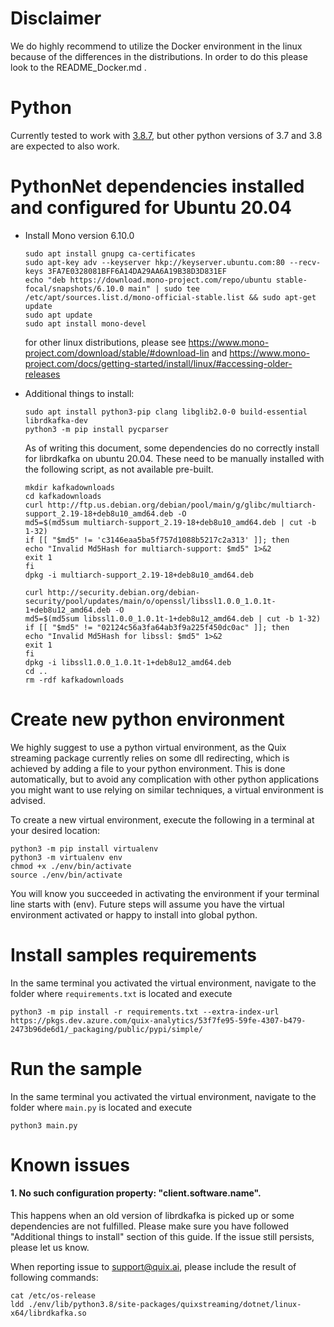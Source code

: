 
# Disclaimer
 
We do highly recommend to utilize the Docker environment in the linux because of the differences in the distributions. In order to do this please look to the README_Docker.md .
 
# Python
Currently tested to work with [3.8.7](https://www.python.org/downloads/release/python-387/), but other python versions of 3.7 and 3.8 are expected to also work.

# PythonNet dependencies installed and configured for Ubuntu 20.04
- Install Mono version 6.10.0
    ```
    sudo apt install gnupg ca-certificates
    sudo apt-key adv --keyserver hkp://keyserver.ubuntu.com:80 --recv-keys 3FA7E0328081BFF6A14DA29AA6A19B38D3D831EF
    echo "deb https://download.mono-project.com/repo/ubuntu stable-focal/snapshots/6.10.0 main" | sudo tee /etc/apt/sources.list.d/mono-official-stable.list && sudo apt-get update
    sudo apt update
    sudo apt install mono-devel
    ```  
    for other linux distributions, please see https://www.mono-project.com/download/stable/#download-lin and https://www.mono-project.com/docs/getting-started/install/linux/#accessing-older-releases

- Additional things to install:
    ```
    sudo apt install python3-pip clang libglib2.0-0 build-essential librdkafka-dev
    python3 -m pip install pycparser
    ```
    As of writing this document, some dependencies do no correctly install for librdkafka on ubuntu 20.04. These need to be manually installed with the following script, as not available pre-built.
    ```
    mkdir kafkadownloads
    cd kafkadownloads
    curl http://ftp.us.debian.org/debian/pool/main/g/glibc/multiarch-support_2.19-18+deb8u10_amd64.deb -O
    md5=$(md5sum multiarch-support_2.19-18+deb8u10_amd64.deb | cut -b 1-32)
    if [[ "$md5" != 'c3146eaa5ba5f757d1088b5217c2a313' ]]; then
    echo "Invalid Md5Hash for multiarch-support: $md5" 1>&2
    exit 1
    fi
    dpkg -i multiarch-support_2.19-18+deb8u10_amd64.deb

    curl http://security.debian.org/debian-security/pool/updates/main/o/openssl/libssl1.0.0_1.0.1t-1+deb8u12_amd64.deb -O
    md5=$(md5sum libssl1.0.0_1.0.1t-1+deb8u12_amd64.deb | cut -b 1-32)
    if [[ "$md5" != "02124c56a3fa64ab3f9a225f450dc0ac" ]]; then
    echo "Invalid Md5Hash for libssl: $md5" 1>&2
    exit 1
    fi
    dpkg -i libssl1.0.0_1.0.1t-1+deb8u12_amd64.deb
    cd ..
    rm -rdf kafkadownloads
    ```


# Create new python environment
We highly suggest to use a python virtual environment, as the Quix streaming package currently relies on some dll redirecting, which is achieved by adding a file to your python environment. This is done automatically, but to avoid any complication with other python applications you might want to use relying on similar techniques, a virtual environment is advised.

To create a new virtual environment, execute the following in a terminal at your desired location:
```
python3 -m pip install virtualenv
python3 -m virtualenv env
chmod +x ./env/bin/activate
source ./env/bin/activate
```
You will know you succeeded in activating the environment if your terminal line starts with (env). Future steps will assume you have the virtual environment activated or happy to install into global python.

# Install samples requirements
In the same terminal you activated the virtual environment, navigate to the folder where `requirements.txt` is located and execute
```
python3 -m pip install -r requirements.txt --extra-index-url https://pkgs.dev.azure.com/quix-analytics/53f7fe95-59fe-4307-b479-2473b96de6d1/_packaging/public/pypi/simple/
```

# Run the sample 
In the same terminal you activated the virtual environment, navigate to the folder where `main.py` is located and execute
```
python3 main.py
```

# Known issues
#### 1. No such configuration property: "client.software.name".
This happens when an old version of librdkafka is picked up or some dependencies are not fulfilled. Please make sure you have followed "Additional things to install" section of this guide. If the issue still persists, please let us know.

When reporting issue to support@quix.ai, please include the result of following commands:
```
cat /etc/os-release
ldd ./env/lib/python3.8/site-packages/quixstreaming/dotnet/linux-x64/librdkafka.so
```

